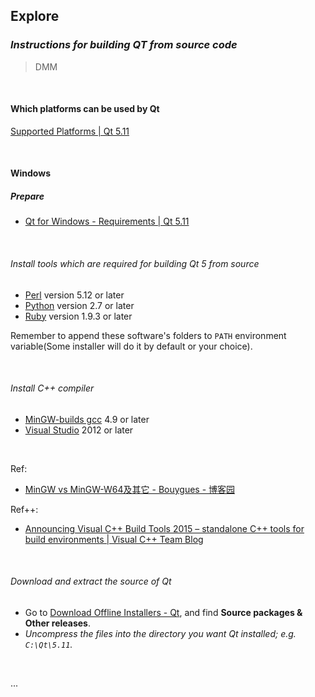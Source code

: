 ## Explore

### *Instructions for building QT from source code*

> DMM

<br/>

#### Which platforms can be used by Qt

[Supported Platforms | Qt 5.11](http://doc.qt.io/qt-5/supported-platforms.html)

<br/>

#### Windows

##### Prepare

- [Qt for Windows - Requirements | Qt 5.11](http://doc.qt.io/qt-5/windows-requirements.html)

<br/>

###### Install tools which are required for building Qt 5 from source

- [Perl](https://www.activestate.com/activeperl/downloads) version 5.12 or later
- [Python](https://www.python.org/downloads/windows/) version 2.7 or later
- [Ruby](https://rubyinstaller.org/downloads/) version 1.9.3 or later

Remember to append these software's folders to ```PATH``` environment variable(Some installer will do it by default or your choice).

<br/>

###### Install C++ compiler

- [MinGW-builds gcc](http://mingw-w64.org/doku.php/download/mingw-builds) 4.9 or later
- [Visual Studio](https://visualstudio.microsoft.com/) 2012 or later

<br/>

Ref:

- [MinGW vs MinGW-W64及其它 - Bouygues - 博客园](https://www.cnblogs.com/bouygues/p/6072991.html)

Ref++:

- [Announcing Visual C++ Build Tools 2015 &ndash; standalone C++ tools for build environments | Visual C++ Team Blog](https://blogs.msdn.microsoft.com/vcblog/2015/11/02/announcing-visual-c-build-tools-2015-standalone-c-tools-for-build-environments/)

<br/>

###### Download and extract the source of Qt

- Go to [Download Offline Installers - Qt](https://www1.qt.io/offline-installers/?hsLang=en), and find **Source packages & Other releases**.
- *Uncompress the files into the directory you want Qt installed; e.g. ```C:\Qt\5.11```.*

<br/>

...
